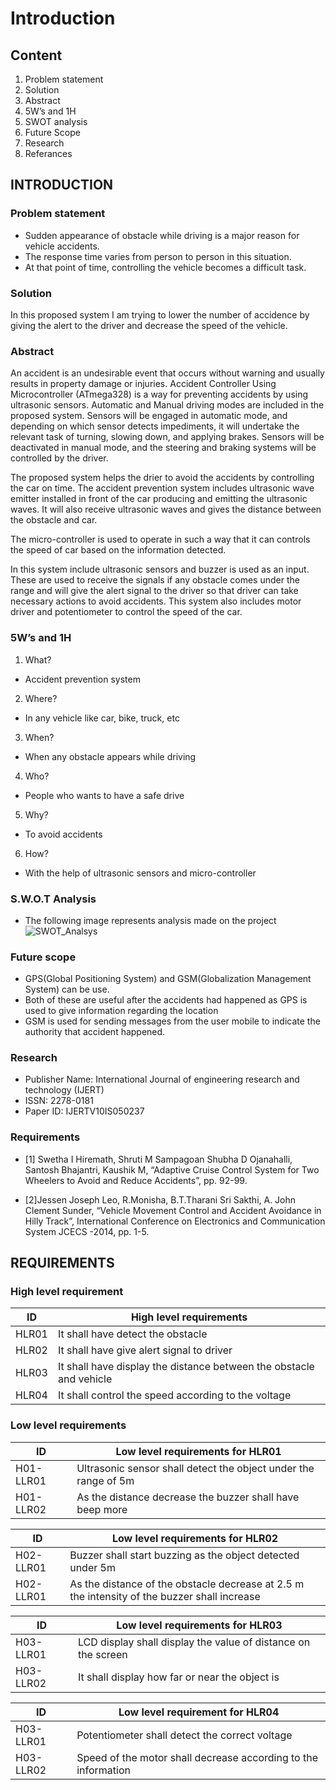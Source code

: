 # Introduction 
## Content
1. Problem statement
2. Solution
3. Abstract
4. 5W’s and 1H
5. SWOT analysis
6. Future Scope
7. Research 
8. Referances

## INTRODUCTION

### Problem statement
- Sudden appearance of obstacle while driving is a major reason for vehicle accidents.
- The response time varies from person to person in this situation.
- At that point of time, controlling the vehicle becomes a difficult task.

### Solution
In this proposed system I am trying to lower the number of accidence by giving the alert to the driver and decrease the speed of the vehicle.

### Abstract

An accident is an undesirable event that occurs without warning and usually results in property damage or injuries. Accident Controller Using Microcontroller (ATmega328) is a way for preventing accidents by using ultrasonic sensors. Automatic and Manual driving modes are included in the proposed system. Sensors will be engaged in automatic mode, and depending on which sensor detects impediments, it will undertake the relevant task of turning, slowing down, and applying brakes. Sensors will be deactivated in manual mode, and the steering and braking systems will be controlled by the driver.

The proposed system helps the drier to avoid the accidents by controlling the car on time. The accident prevention system includes ultrasonic wave emitter installed in front of the car producing and emitting the ultrasonic waves. It will also receive ultrasonic waves and gives the distance between the obstacle and car.

The micro-controller is used to operate in such a way that it can controls the speed of car based on the information detected.

In this system include ultrasonic sensors and buzzer is used as an input. These are used to receive the signals if any obstacle comes under the range and will give the alert signal to the driver so that driver can take necessary actions to avoid accidents.
This system also includes motor driver and potentiometer to control the speed of the car.

### 5W’s and 1H

1. What?
- Accident prevention system

2. Where?
- In any vehicle like car, bike, truck, etc

3. When?
- When any obstacle appears while driving

4. Who?
- People who wants to have a safe drive

5. Why?
- To avoid accidents

6. How?
- With the help of ultrasonic sensors and micro-controller

### S.W.O.T Analysis
- The following image represents analysis made on the project
![SWOT_Analsys](https://user-images.githubusercontent.com/93757351/155708877-995139e6-d04a-4e43-911b-97568ba8d3b1.JPG)

### Future scope
- GPS(Global Positioning System) and GSM(Globalization Management System) can be use. 
- Both of these are useful after the accidents had happened as GPS is used to give information regarding the location
- GSM is used for sending messages from the user mobile to indicate the authority that accident happened.



### Research
- Publisher Name: International Journal of engineering research and technology (IJERT)
- ISSN: 2278-0181
- Paper ID: IJERTV10IS050237

### Requirements
- [1] Swetha I Hiremath, Shruti M Sampagoan Shubha
D Ojanahalli, Santosh Bhajantri, Kaushik M,
“Adaptive Cruise Control System for Two Wheelers
to Avoid and Reduce Accidents”, pp. 92-99.

- [2]Jessen Joseph Leo, R.Monisha, B.T.Tharani Sri
Sakthi, A. John Clement Sunder, “Vehicle Movement
Control and Accident Avoidance in Hilly Track”,
International Conference on Electronics and
Communication System JCECS -2014, pp. 1-5.
 
## REQUIREMENTS

### High level requirement
| ID | High level requirements |
|----| ----------- |
| HLR01 | It shall have detect the obstacle |
| HLR02 | It shall have give alert signal to driver |
| HLR03 | It shall have display the distance between the obstacle and vehicle |
| HLR04 | It shall control the speed according to the voltage |

### Low level requirements
| ID | Low level requirements for HLR01 |
| --- |-----------------------------------|
| H01-LLR01 | Ultrasonic sensor shall detect the object under the range of 5m |
| H01-LLR02 | As the distance decrease the buzzer shall have beep more |

| ID | Low level requirements for HLR02 |
|--- | -------------------------- |
| H02-LLR01 | Buzzer shall start buzzing as the object detected under 5m |
| H02-LLR01 | As the distance of the obstacle decrease at 2.5 m the intensity of the buzzer shall increase |

| ID |  Low level requirements for HLR03|
|--- | ---------------------- |
| H03-LLR01 | LCD display shall display the value of distance on the screen |
| H03-LLR02 | It shall display how far or near the object is |

| ID | Low level requirement for HLR04 |
| ---| ----------- |
| H03-LLR01 | Potentiometer shall detect the correct voltage |
| H03-LLR02 | Speed of the motor shall decrease according to the information |   



    

